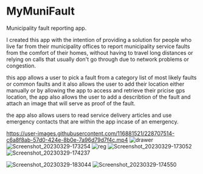 

# MyMuniFault
Municipality fault reporting app.

I created this app with the intention of providing a solution for people who live far from their municipality offices to report municipality service faults from the comfort of their homes, without having to travel long distances or relying on calls that usually don't go through due to network problems or congestion.

this app allows a user to pick a fault from a category list of most likely faults or common faults and it also allows the user to add their location either manually or by allowing the app to access and retrieve their pricise gps location, the app also allows the user to add a describtion of the fault and attach an image that will serve as proof of the fault. 

the app also allows users to read service delivery articles and use emergency contacts that are within the app incase of an emergency.

https://user-images.githubusercontent.com/116881521/228707514-c6a8f8ab-57d0-424e-8b0e-7a96d79d7f4c.mp4
![drawer](https://user-images.githubusercontent.com/116881521/228702795-a882909e-b777-46ca-8863-2aec44425469.jpg)
![Screenshot_20230329-173254](https://user-images.githubusercontent.com/116881521/228702692-27cc2b22-b9eb-4359-add0-c329fac18d2b.jpg)
![reg](https://user-images.githubusercontent.com/116881521/228702191-db2b5067-4900-4844-a27f-f571601268f2.jpg)
![Screenshot_20230329-173052](https://user-images.githubusercontent.com/116881521/228702140-4ae027ef-61bb-45f0-b39e-504840b06daa.jpg)
![Screenshot_20230329-174237](https://user-images.githubusercontent.com/116881521/228703664-2557134b-9715-4fb8-b485-884c2a877eee.jpg)


![Screenshot_20230329-183044](https://user-images.githubusercontent.com/116881521/228703180-41805e2e-24eb-484f-91cc-ebc44b26bb2e.jpg)
![Screenshot_20230329-174550](https://user-images.githubusercontent.com/116881521/228703589-e2c92ae2-7402-4d2b-8c45-f54ca190c260.jpg)








